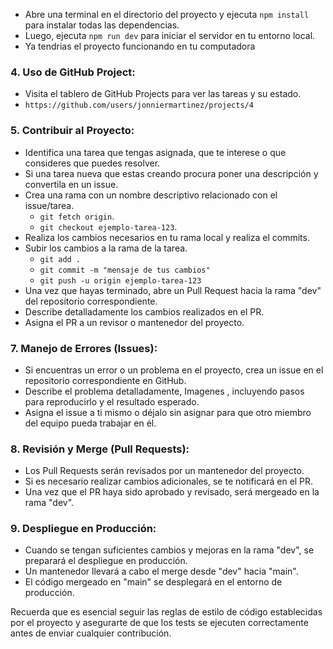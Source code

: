 - Abre una terminal en el directorio del proyecto y ejecuta `npm install` para instalar todas las dependencias.
- Luego, ejecuta `npm run dev` para iniciar el servidor en tu entorno local.
- Ya tendrias el proyecto funcionando en tu computadora

### 4. Uso de GitHub Project:

- Visita el tablero de GitHub Projects para ver las tareas y su estado.
- `https://github.com/users/jonniermartinez/projects/4`

### 5. Contribuir al Proyecto:

- Identifica una tarea que tengas asignada, que te interese o que consideres que puedes resolver.
- Si una tarea nueva que estas creando procura poner una descripción y convertila en un issue.
- Crea una rama con un nombre descriptivo relacionado con el issue/tarea.
  - `git fetch origin`.
  - `git checkout ejemplo-tarea-123`.
- Realiza los cambios necesarios en tu rama local y realiza el commits.
- Subir los cambios a la rama de la tarea.
  - `git add .`
  - `git commit -m "mensaje de tus cambios"`
  - `git push -u origin ejemplo-tarea-123`
- Una vez que hayas terminado, abre un Pull Request hacia la rama "dev" del repositorio correspondiente.
- Describe detalladamente los cambios realizados en el PR.
- Asigna el PR a un revisor o mantenedor del proyecto.

### 7. Manejo de Errores (Issues):

- Si encuentras un error o un problema en el proyecto, crea un issue en el repositorio correspondiente en GitHub.
- Describe el problema detalladamente, Imagenes , incluyendo pasos para reproducirlo y el resultado esperado.
- Asigna el issue a ti mismo o déjalo sin asignar para que otro miembro del equipo pueda trabajar en él.

### 8. Revisión y Merge (Pull Requests):

- Los Pull Requests serán revisados por un mantenedor del proyecto.
- Si es necesario realizar cambios adicionales, se te notificará en el PR.
- Una vez que el PR haya sido aprobado y revisado, será mergeado en la rama "dev".

### 9. Despliegue en Producción:

- Cuando se tengan suficientes cambios y mejoras en la rama "dev", se preparará el despliegue en producción.
- Un mantenedor llevará a cabo el merge desde "dev" hacia "main".
- El código mergeado en "main" se desplegará en el entorno de producción.

Recuerda que es esencial seguir las reglas de estilo de código establecidas por el proyecto y asegurarte de que los tests se ejecuten correctamente antes de enviar cualquier contribución.
